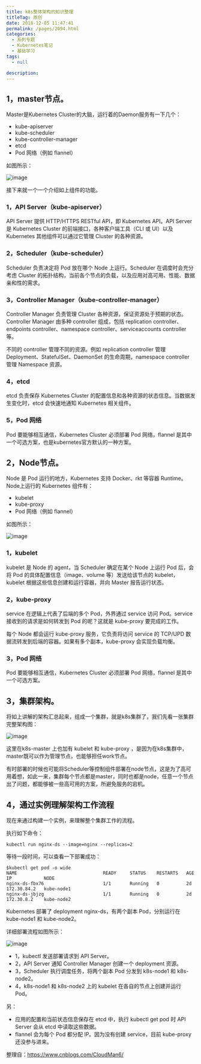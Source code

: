 ```yaml
---
title: k8s整体架构的知识整理
titleTag: 原创
date: 2018-12-05 11:47:41
permalink: /pages/2094.html
categories: 
  - 系列专题
  - Kubernetes笔记
  - 基础学习
tags: 
  - null

description: 
---
```


## 1，master节点。

Master是Kubernetes Cluster的大脑，运行着的Daemon服务有一下几个：

- kube-apiserver
- kube-scheduler
- kube-controller-manager
- etcd
- Pod 网络（例如 flannel）

如图所示：

![image](http://t.eryajf.net/imgs/2021/09/fc3d8f6c65f46db9.jpg)

接下来就一个一个介绍如上组件的功能。

### 1，API Server（kube-apiserver）

API Server 提供 HTTP/HTTPS RESTful API，即 Kubernetes API。API Server 是 Kubernetes Cluster 的前端接口，各种客户端工具（CLI 或 UI）以及 Kubernetes 其他组件可以通过它管理 Cluster 的各种资源。

### 2，Scheduler（kube-scheduler）

Scheduler 负责决定将 Pod 放在哪个 Node 上运行。Scheduler 在调度时会充分考虑 Cluster 的拓扑结构，当前各个节点的负载，以及应用对高可用、性能、数据亲和性的需求。

### 3，Controller Manager（kube-controller-manager）

Controller Manager 负责管理 Cluster 各种资源，保证资源处于预期的状态。Controller Manager 由多种 controller 组成，包括 replication controller、endpoints controller、namespace controller、serviceaccounts controller 等。



不同的 controller 管理不同的资源。例如 replication controller 管理 Deployment、StatefulSet、DaemonSet 的生命周期，namespace controller 管理 Namespace 资源。

### 4，etcd

etcd 负责保存 Kubernetes Cluster 的配置信息和各种资源的状态信息。当数据发生变化时，etcd 会快速地通知 Kubernetes 相关组件。

### 5，Pod 网络

Pod 要能够相互通信，Kubernetes Cluster 必须部署 Pod 网络，flannel 是其中一个可选方案，也是kubernetes官方默认的一种方案。

## 2，Node节点。

Node 是 Pod 运行的地方，Kubernetes 支持 Docker、rkt 等容器 Runtime。 Node上运行的 Kubernetes 组件有：

- kubelet
- kube-proxy
- Pod 网络（例如 flannel）

如图所示：

![image](http://t.eryajf.net/imgs/2021/09/a8cd38fee205d0f1.jpg)

### 1，kubelet

kubelet 是 Node 的 agent，当 Scheduler 确定在某个 Node 上运行 Pod 后，会将 Pod 的具体配置信息（image、volume 等）发送给该节点的 kubelet，kubelet 根据这些信息创建和运行容器，并向 Master 报告运行状态。

### 2，kube-proxy

service 在逻辑上代表了后端的多个 Pod，外界通过 service 访问 Pod。service 接收到的请求是如何转发到 Pod 的呢？这就是 kube-proxy 要完成的工作。



每个 Node 都会运行 kube-proxy 服务，它负责将访问 service 的 TCP/UPD 数据流转发到后端的容器。如果有多个副本，kube-proxy 会实现负载均衡。

### 3，Pod 网络

Pod 要能够相互通信，Kubernetes Cluster 必须部署 Pod 网络，flannel 是其中一个可选方案。

## 3，集群架构。

将如上讲解的架构汇总起来，组成一个集群，就是k8s集群了，我们先看一张集群完整架构图：

![image](http://t.eryajf.net/imgs/2021/09/83a14956e2832a07.jpg)

这里在k8s-master 上也加有 kubelet 和 kube-proxy ，是因为在k8s集群中，master既可以作为管理节点，也能够担任work节点。

有时部署的时候也可能将Scheduler等控制组件部署在node节点，这是为了高可用着想，如此一来，集群每个节点都是master，同时也都是node，任意一个节点出了问题，都能够被一些高可用的方案，所避免服务的宕机。

## 4，通过实例理解架构工作流程

现在来通过构建一个实例，来理解整个集群工作的流程。

执行如下命令：

```
kubectl run nginx-ds --image=nginx --replicas=2
```

等待一段时间，可以查看一下部署成功：

```
$kubectl get pod -o wide
NAME                                READY     STATUS    RESTARTS   AGE       IP            NODE
nginx-ds-fbx76                      1/1       Running   0          2d        172.30.84.2   kube-node1
nginx-ds-jbjzg                      1/1       Running   0          2d        172.30.8.2    kube-node2
```

Kubernetes 部署了 deployment nginx-ds，有两个副本 Pod，分别运行在 kube-node1 和 kube-node2。

详细部署流程如图所示：

![image](http://t.eryajf.net/imgs/2021/09/4d2c8de69ecfeda4.jpg)

- 1，kubectl 发送部署请求到 API Server。
- 2，API Server 通知 Controller Manager 创建一个 deployment 资源。
- 3，Scheduler 执行调度任务，将两个副本 Pod 分发到 k8s-node1 和 k8s-node2。
- 4，k8s-node1 和 k8s-node2 上的 kubelet 在各自的节点上创建并运行 Pod。

另：

- 应用的配置和当前状态信息保存在 etcd 中，执行 kubectl get pod 时 API Server 会从 etcd 中读取这些数据。
- flannel 会为每个 Pod 都分配 IP。因为没有创建 service，目前 kube-proxy 还没参与进来。

整理自：https://www.cnblogs.com/CloudMan6/
